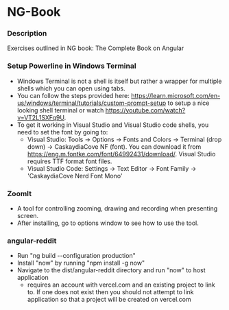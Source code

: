 # NG-Book
 
### Description
Exercises outlined in NG book: The Complete Book on Angular

### Setup Powerline in Windows Terminal
* Windows Terminal is not a shell is itself but rather a wrapper for multiple shells which you can open using tabs.
* You can follow the steps provided here: https://learn.microsoft.com/en-us/windows/terminal/tutorials/custom-prompt-setup to setup a nice looking shell terminal or watch https://youtube.com/watch?v=VT2L1SXFq9U.
* To get it working in Visual Studio and Visual Studio code shells, you need to set the font by going to:
    * Visual Studio: Tools -> Options -> Fonts and Colors -> Terminal (drop down) -> CaskaydiaCove NF (font). You can download it from https://eng.m.fontke.com/font/64992431/download/. Visual Studio requires TTF format font files.
    * Visual Studio Code: Settings -> Text Editor -> Font Family -> 'CaskaydiaCove Nerd Font Mono'

### ZoomIt
* A tool for controlling zooming, drawing and recording when presenting screen.
* After installing, go to options window to see how to use the tool.

### angular-reddit
* Run "ng build --configuration production"
* Install "now" by running "npm install -g now"
* Navigate to the dist/angular-reddit directory and run "now" to host application
    * requires an account with vercel.com and an existing project to link to. If one does not exist then you should not attempt to link application so that a project will be created on vercel.com